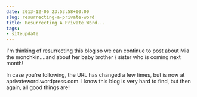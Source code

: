 ```yaml
---
date: 2013-12-06 23:53:58+00:00
slug: resurrecting-a-private-word
title: Resurrecting A Private Word...
tags:
- siteupdate
---
```


I'm thinking of resurrecting this blog so we can continue to post about Mia the monchkin....and about her baby brother / sister who is coming next month!

In case you're following, the URL has changed a few times, but is now at aprivateword.wordpress.com. I know this blog is very hard to find, but then again, all good things are!

